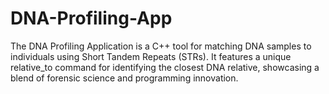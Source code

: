 # DNA-Profiling-App
The DNA Profiling Application is a C++ tool for matching DNA samples to individuals using Short Tandem Repeats (STRs). It features a unique relative_to command for identifying the closest DNA relative, showcasing a blend of forensic science and programming innovation.
